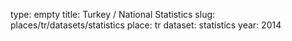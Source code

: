type: empty
title: Turkey / National Statistics
slug: places/tr/datasets/statistics
place: tr
dataset: statistics
year: 2014
